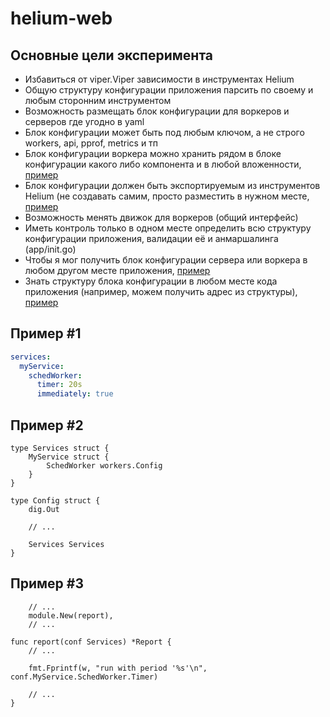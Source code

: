 # helium-web

## Основные цели эксперимента

* Избавиться от viper.Viper зависимости в инструментах Helium
* Общую структуру конфигурации приложения парсить по своему и любым сторонним инструментом
* Возможность размещать блок конфигурации для воркеров и серверов где угодно в yaml
* Блок конфигурации может быть под любым ключом, а не строго workers, api, pprof, metrics и тп
* Блок конфигурации воркера можно хранить рядом в блоке конфигурации какого либо компонента и в любой вложенности, [пример](#prim_1)
* Блок конфигурации должен быть экспортируемым из инструментов Helium (не создавать самим, просто разместить в нужном месте, [пример](#prim_2)
* Возможность менять движок для воркеров (общий интерфейс)
* Иметь контроль только в одном месте определить всю структуру конфигурации приложения, валидации её и анмаршалинга (app/init.go)
* Чтобы я мог получить блок конфигурации сервера или воркера в любом другом месте приложения, [пример](#prim_3)
* Знать структуру блока конфигурации в любом месте кода приложения (например, можем получить адрес из структуры), [пример](#prim_3)

## <a name="prim_1">Пример #1</a>

```yaml
services:
  myService:
    schedWorker:
      timer: 20s
      immediately: true
```

## <a name="prim_2">Пример #2</a>

```
type Services struct {
	MyService struct {
		SchedWorker workers.Config
	}
}

type Config struct {
	dig.Out

	// ...

	Services Services
}
```

## <a name="prim_3">Пример #3</a>

```
	// ...
    module.New(report),
	// ...

func report(conf Services) *Report {
	// ...

	fmt.Fprintf(w, "run with period '%s'\n", conf.MyService.SchedWorker.Timer)

	// ...
}
```
